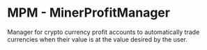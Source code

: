 # MPM - MinerProfitManager
Manager for crypto currency profit accounts to automatically trade currencies when their value is at the value desired by the user.

